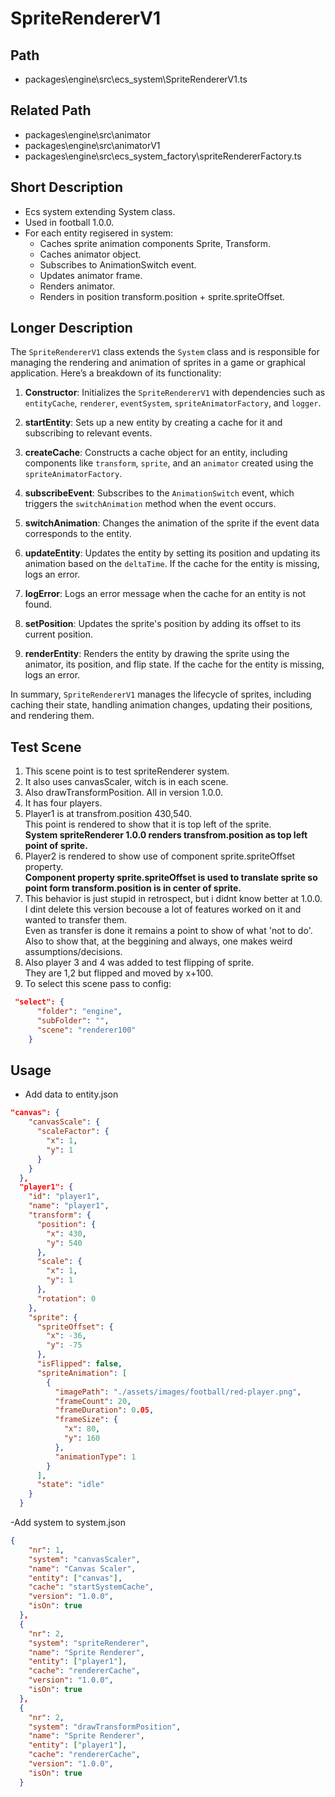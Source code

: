 # SpriteRendererV1

## Path
- packages\engine\src\ecs_system\SpriteRendererV1.ts

## Related Path
- packages\engine\src\animator
- packages\engine\src\animatorV1
- packages\engine\src\ecs_system_factory\spriteRendererFactory.ts

## Short Description
- Ecs system extending System class.
- Used in football 1.0.0.
- For each entity regisered in system:
  - Caches sprite animation components Sprite, Transform.
  - Caches animator object.
  - Subscribes to AnimationSwitch event.
  - Updates animator frame.
  - Renders animator.
  - Renders in position transform.position + sprite.spriteOffset.

## Longer Description

The `SpriteRendererV1` class extends the `System` class and is responsible for managing the rendering and animation of sprites in a game or graphical application. Here’s a breakdown of its functionality:

1. **Constructor**: Initializes the `SpriteRendererV1` with dependencies such as `entityCache`, `renderer`, `eventSystem`, `spriteAnimatorFactory`, and `logger`.

2. **startEntity**: Sets up a new entity by creating a cache for it and subscribing to relevant events.

3. **createCache**: Constructs a cache object for an entity, including components like `transform`, `sprite`, and an `animator` created using the `spriteAnimatorFactory`.

4. **subscribeEvent**: Subscribes to the `AnimationSwitch` event, which triggers the `switchAnimation` method when the event occurs.

5. **switchAnimation**: Changes the animation of the sprite if the event data corresponds to the entity.

6. **updateEntity**: Updates the entity by setting its position and updating its animation based on the `deltaTime`. If the cache for the entity is missing, logs an error.

7. **logError**: Logs an error message when the cache for an entity is not found.

8. **setPosition**: Updates the sprite's position by adding its offset to its current position.

9. **renderEntity**: Renders the entity by drawing the sprite using the animator, its position, and flip state. If the cache for the entity is missing, logs an error.

In summary, `SpriteRendererV1` manages the lifecycle of sprites, including caching their state, handling animation changes, updating their positions, and rendering them.

## Test Scene

1. This scene point is to test spriteRenderer system.  
2. It also uses canvasScaler, witch is in each scene.  
3. Also drawTransformPosition. All in version 1.0.0.  
4. It has four players.  
5. Player1 is at transfrom.position 430,540.  
This point is rendered to show that it is top left of the sprite.  
**System spriteRenderer 1.0.0 renders transfrom.position as top left point of sprite.**  
6. Player2 is rendered to show use of component sprite.spriteOffset property.  
**Component property sprite.spriteOffset is used to translate sprite so point form transform.position is in center of sprite.**  
7. This behavior is just stupid in retrospect, but i didnt know better at 1.0.0.  
I dint delete this version becouse a lot of features worked on it and wanted to transfer them.  
Even as transfer is done it remains a point to show of what 'not to do'.  
Also to show that, at the beggining and always, one makes weird assumptions/decisions.
8. Also player 3 and 4 was added to test flipping of sprite.  
They are 1,2 but flipped and moved by x+100.
9. To select this scene pass to config:

```json
 "select": {
      "folder": "engine",
      "subFolder": "",
      "scene": "renderer100"
    }
```

## Usage

- Add data to entity.json

```json
"canvas": {
    "canvasScale": {
      "scaleFactor": {
        "x": 1,
        "y": 1
      }
    }
  },
  "player1": {
    "id": "player1",
    "name": "player1",
    "transform": {
      "position": {
        "x": 430,
        "y": 540
      },
      "scale": {
        "x": 1,
        "y": 1
      },
      "rotation": 0
    },
    "sprite": {
      "spriteOffset": {
        "x": -36,
        "y": -75
      },
      "isFlipped": false,
      "spriteAnimation": [
        {
          "imagePath": "./assets/images/football/red-player.png",
          "frameCount": 20,
          "frameDuration": 0.05,
          "frameSize": {
            "x": 80,
            "y": 160
          },
          "animationType": 1
        }
      ],
      "state": "idle"
    }
  }
```

-Add system to system.json

```json
{
    "nr": 1,
    "system": "canvasScaler",
    "name": "Canvas Scaler",
    "entity": ["canvas"],
    "cache": "startSystemCache",
    "version": "1.0.0",
    "isOn": true
  },
  {
    "nr": 2,
    "system": "spriteRenderer",
    "name": "Sprite Renderer",
    "entity": ["player1"],
    "cache": "rendererCache",
    "version": "1.0.0",
    "isOn": true
  },
  {
    "nr": 2,
    "system": "drawTransformPosition",
    "name": "Sprite Renderer",
    "entity": ["player1"],
    "cache": "rendererCache",
    "version": "1.0.0",
    "isOn": true
  }
```
